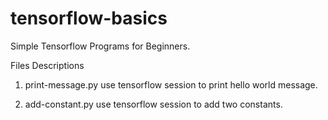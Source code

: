# tensorflow-basics
Simple Tensorflow Programs for Beginners.

Files Descriptions
1. print-message.py
    use tensorflow session to print hello world message.
    
2. add-constant.py
    use tensorflow session to add two constants.
